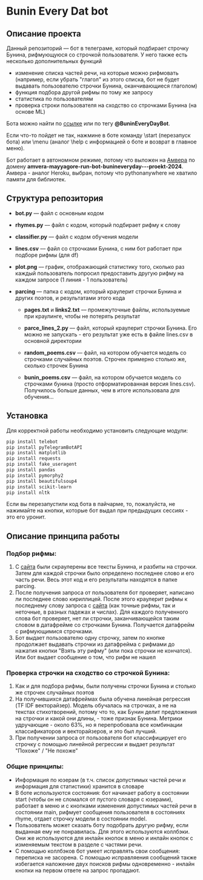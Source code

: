 # Bunin Every Dat bot

## Описание проекта
Данный репозиторий –– бот в телеграме, который подбирает строчку Бунина, рифмующуюся со строчкой пользователя. У него также есть несколько дополнительных функций

- изменение списка частей речи, на которые можно рифмовать (например, если убрать "глагол" из этого списка, бот не будет выдавать пользователю строчки Бунина, оканчивающиеся глаголом)
- функция подбора другой рифмы по тому же запросу
- статистика по пользователям
- проверка строки пользователя на сходство со строчками Бунина (на основе ML)

Бота можно найти по [ссылке](https://t.me/BuninEveryDayBot) или по тегу **@BuninEveryDayBot**.

Если что-то пойдет не так, нажмине в боте команду \start (перезапуск бота) или \menu (аналог \help с информацией о боте и возврат в главное меню).

Бот работает в автономном режиме, потому что выложен на [Амвера](https://cloud.amvera.ru) по домену **amvera-mayyagore-run-bot-bunineveryday---proekt-2024**. Амвера - аналог Heroku, выбран, потому что pythonanywhere не хватило памяти для библиотек.

   
## Структура репозитория
- **bot.py** –– файл с основным кодом

- **rhymes.py** –– файл с кодом, который подбирает рифму к слову  

- **classifier.py** –– файл с кодом обучения модели

- **lines.csv** –– файл со строчками Бунина, с ним бот работает при подборе рифмы (для df)

- **plot.png** –– график, отображающий статистику того, сколько раз каждый пользователь попросил предоставить другую рифму на каждом запросе (1 линия - 1 пользователь)

- **parcing** –– папка с кодом, который краулерит строчки Бунина и других поэтов, и результатами этого кода
    - **pages.txt** и **links2.txt** –– промежуточные файлы, используемые при краулинге, чтобы не потерять результат

    - **parce_lines_2.py** –– файл, который краулерит строчки Бунина. Его можно не запускать - его результат уже есть в файле lines.csv в основной директории

    - **random_poems.csv**  –– файл, на котором обучается модель со строчками случайных поэтов. Строчек примерно столько же, сколько строчек Бунина
      
    - **bunin_poems.csv**  –– файл, на котором обучается модель со строчками бунина (просто отформатированная версия lines.csv). Получилось больше данных, чем в итоге использовала для обучения...


## Установка

Для корректной работы необходимо установить следующие модули:

```bash
pip install telebot
pip install pyTelegramBotAPI
pip install matplotlib
pip install requests
pip install fake_useragent
pip install pandas
pip install pymorphy2
pip install beautifulsoup4
pip install scikit-learn
pip install nltk
```
Если вы перезапустили код бота в пайчарме, то, пожалуйста, не нажимайте на кнопки, которые бот выдал при предыдущих сессиях - это его уронит.

## Описание принципа работы

### Подбор рифмы:
1. С [сайта](https://www.culture.ru/literature/poems/author-ivan-bunin) были скраулерены все тексты Бунина, и разбиты на строчки. Затем для каждой строчки было определено последнее слово и его часть речи. Весь этот код и его результаты находятся в папке parcing.
2. После получения запроса от пользователя бот проверяет, написано ли последнее слово кириллицей. После этого краулерит рифмы к последнему слову запроса с [сайта](https://rifme.net/) (как точные рифмы, так и неточные, в разных падежах и числах). Для каждого полученного слова бот проверяет, нет ли строчки, заканчивающейся таким словом в датафрейме со строчками Бунина. Получается датафрейм с рифмующимися строчками.
3. Бот выдает пользователю одну строчку, затем по кнопке продолжает выдавать строчки из датафрейма с рифмами до нажатия кнопки "Взять эту рифму" (или пока строчки не кончатся). Или бот выдает сообщение о том, что рифм не нашел 

### Проверка строчки на сходство со строчкой Бунина:
1. Как и для подбора рифмы, были получены строчки Бунина и столько же строчек случайных поэтов
2. На получившихся датафреймах была обучена линейная регрессия (TF IDF векторайзер). Модель обучалась на строчках, а не на текстах стихотворений, потому что то, как Бунин делит предложения на строчки и какой они длины, - тоже признак Бунина. Метрики удручающие - около 63%, но я перепробовала все комбинации классификаторов и векторайзеров, и это был лучший.
3. При получении запроса от пользователя бот классифицирует его строчку с помощью линейной регрессии и выдает результат "Похоже" / "Не похоже"

### Общие принципы:
- Информация по юзерам (в т.ч. список допустимых частей речи и информация для статистики) хранится в словаре
- В боте используются состояния: бот начинает работу в состоянии start (чтобы он не сломался от пустого словаря с юзерами), работает в меню и с кнопками изменения допустимых частей речи в состоянии main, рифмует сообщения пользователя в состояниях rhyme, отдает строчку модели в состоянии model.
- Пользователь может сказать боту подобрать другую рифму, если выданная ему не понравилась. Для этого используются коллбэки. Они же используются для инлайн кнопок в меню и инлайн кнопок с изменяемым текстом в разделе с частями речи.
- С помощью коллбэков бот умеет исправлять свои сообщения: переписка не засорена. С помощью исправляения сообщений также избегается наложение двух поисков рифмы одновременно - инлайн кнопки на первом ответе на запрос пропадают.
